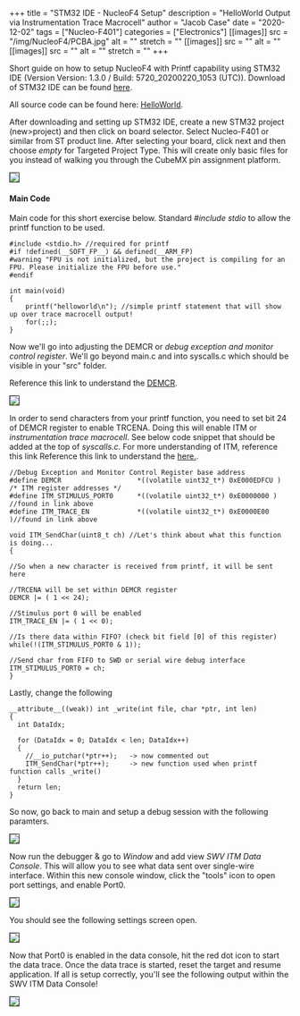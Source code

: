 +++
title = "STM32 IDE - NucleoF4 Setup"
description = "HelloWorld Output via Instrumentation Trace Macrocell"
author = "Jacob Case"
date = "2020-12-02"
tags = ["Nucleo-F401"]
categories = ["Electronics"]
[[images]]
  src = "/img/NucleoF4/PCBA.jpg"
  alt = ""
  stretch = ""
[[images]]
  src = ""
  alt = ""
[[images]]
  src = ""
  alt = ""
  stretch = ""
+++

Short guide on how to setup NucleoF4 with Printf capability using STM32 IDE (Version Version: 1.3.0 / Build: 5720_20200220_1053 (UTC)). Download of STM32 IDE can be found <a href= https://www.st.com/en/development-tools/stm32cubeide.html target="_blank"> here</a>.

All source code can be found here: <a href= https://github.com/bluemoth/Nucleo-STM32F401/tree/master/HelloWorld target="_blank"> HelloWorld</a>.

After downloading and setting up STM32 IDE, create a new STM32 project (new>project) and then click on board selector. Select Nucleo-F401 or similar from ST product line. After selecting your board, click next and then choose <i>empty</i> for Targeted Project Type. This will create only basic files for you instead of walking you through the CubeMX pin assignment platform.

<img style='border:1px solid' src="/img/NucleoF4/HelloWorld/Boardselect.JPG">

#### Main Code
Main code for this short exercise below. Standard <i>#include stdio</i> to allow the printf function to be used.


    #include <stdio.h> //required for printf
    #if !defined(__SOFT_FP__) && defined(__ARM_FP)
    #warning "FPU is not initialized, but the project is compiling for an FPU. Please initialize the FPU before use."
    #endif

    int main(void)
    {
        printf("helloworld\n"); //simple printf statement that will show up over trace macrocell output!
        for(;;);
    }

Now we'll go into adjusting the DEMCR or <i>debug exception and monitor control register</i>. We'll go beyond main.c and into syscalls.c which should be visible in your "src" folder.

Reference this link to understand the <a href="https://developer.arm.com/documentation/ddi0337/e/core-debug/core-debug-registers/debug-exception-and-monitor-control-register" target="_blank">DEMCR</a>. 

<img style='border:1px solid' src="/img/NucleoF4/HelloWorld/demcr.JPG">

In order to send characters from your printf function, you need to set bit 24 of DEMCR register to enable TRCENA. Doing this will enable ITM or <i>instrumentation trace macrocell</i>. See below code snippet that should be added at the top of <i>syscalls.c</i>. For more understanding of ITM, reference this link Reference this link to understand the <a href="https://developer.arm.com/documentation/ddi0337/e/system-debug/itm/summary-and-description-of-the-itm-registers" target="_blank">here.</a>.  

    //Debug Exception and Monitor Control Register base address
    #define DEMCR        			*((volatile uint32_t*) 0xE000EDFCU )
    /* ITM register addresses */
    #define ITM_STIMULUS_PORT0   	*((volatile uint32_t*) 0xE0000000 )  //found in link above
    #define ITM_TRACE_EN          	*((volatile uint32_t*) 0xE0000E00 )//found in link above

    void ITM_SendChar(uint8_t ch) //Let's think about what this function is doing... 
    {

    //So when a new character is received from printf, it will be sent here

    //TRCENA will be set within DEMCR register
    DEMCR |= ( 1 << 24);

    //Stimulus port 0 will be enabled
    ITM_TRACE_EN |= ( 1 << 0);

    //Is there data within FIFO? (check bit field [0] of this register)
    while(!(ITM_STIMULUS_PORT0 & 1));

    //Send char from FIFO to SWD or serial wire debug interface
    ITM_STIMULUS_PORT0 = ch;
    }


Lastly, change the following 

    
    __attribute__((weak)) int _write(int file, char *ptr, int len)
    {
      int DataIdx;

      for (DataIdx = 0; DataIdx < len; DataIdx++)
      {
        //__io_putchar(*ptr++);   -> now commented out 
        ITM_SendChar(*ptr++);     -> new function used when printf function calls _write()
      }
      return len;
    }

So now, go back to main and setup a debug session with the following paramters. 

<img style='border:1px solid' src="/img/NucleoF4/HelloWorld/debugger.JPG">

Now run the debugger & go to <i>Window</i> and add view <i>SWV ITM Data Console</i>. This will allow you to see what data sent over single-wire interface. Within this new console window, click the "tools" icon to open port settings, and enable Port0. 

<img style='border:1px solid' src="/img/NucleoF4/HelloWorld/tools.JPG">

You should see the following settings screen open.

<img style='border:1px solid' src="/img/NucleoF4/HelloWorld/Port0setting.jpg">

Now that Port0 is enabled in the data console, hit the red dot icon to start the data trace. Once the data trace is started, reset the target and resume application. If all is setup correctly, you'll see the following output within the SWV ITM Data Console!

<img style='border:1px solid' src="/img/NucleoF4/HelloWorld/HelloWorldOutput.JPG">

<br>


<!--more-->


